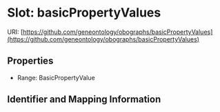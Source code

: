 # Slot: basicPropertyValues

URI: [https://github.com/geneontology/obographs/basicPropertyValues](https://github.com/geneontology/obographs/basicPropertyValues)



<!-- no inheritance hierarchy -->


## Properties

 * Range: BasicPropertyValue



## Identifier and Mapping Information





